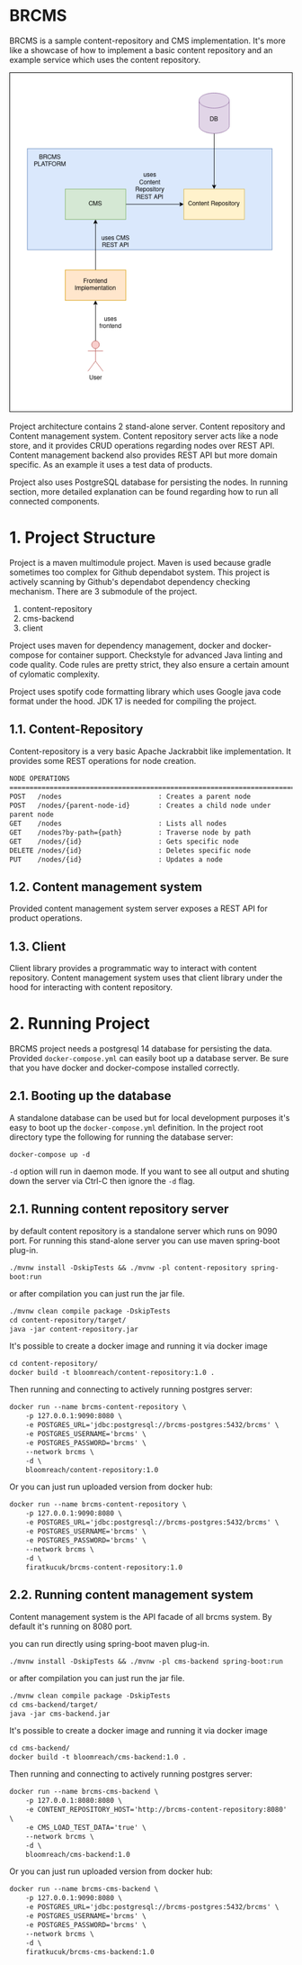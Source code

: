 # BRCMS

BRCMS is a sample content-repository and CMS implementation. It's more like a showcase of how to
implement a basic content repository and an example service which uses the content repository.

![](docs/images/brcms-architecture.png)

Project architecture contains 2 stand-alone server. Content repository and Content management system.
Content repository server acts like a node store, and it provides CRUD operations regarding nodes
over REST API. Content management backend also provides REST API but more domain specific. As an example
it uses a test data of products.

Project also uses PostgreSQL database for persisting the nodes. In running section, more detailed
explanation can be found regarding how to run all connected components.

# 1. Project Structure

Project is a maven multimodule project. Maven is used because gradle sometimes too complex for
Github dependabot system. This project is actively scanning by Github's dependabot dependency
checking mechanism. There are 3 submodule of the project.

1. content-repository
2. cms-backend
3. client

Project uses maven for dependency management, docker and docker-compose for container support.
Checkstyle for advanced Java linting and code quality. Code rules are pretty strict, they also
ensure a certain amount of cylomatic complexity.

Project uses spotify code formatting library which uses Google java code format under the hood.
JDK 17 is needed for compiling the project.

## 1.1. Content-Repository

Content-repository is a very basic Apache Jackrabbit like implementation. It provides some REST
operations for node creation.

```
NODE OPERATIONS
================================================================================
POST   /nodes                        : Creates a parent node
POST   /nodes/{parent-node-id}       : Creates a child node under parent node
GET    /nodes                        : Lists all nodes
GET    /nodes?by-path={path}         : Traverse node by path
GET    /nodes/{id}                   : Gets specific node
DELETE /nodes/{id}                   : Deletes specific node
PUT    /nodes/{id}                   : Updates a node
```

## 1.2. Content management system

Provided content management system server exposes a REST API for product operations.

## 1.3. Client

Client library provides a programmatic way to interact with content repository. Content management
system uses that client library under the hood for interacting with content repository.

# 2. Running Project

BRCMS project needs a postgresql 14 database for persisting the data. Provided `docker-compose.yml`
can easily boot up a database server. Be sure that you have docker and docker-compose installed correctly.

## 2.1. Booting up the database

A standalone database can be used but for local development purposes it's easy to boot up the `docker-compose.yml`
definition. In the project root directory type the following for running the database server:

```shell
docker-compose up -d
```

`-d` option will run in daemon mode. If you want to see all output and shuting down the server via Ctrl-C then ignore the `-d` flag.

## 2.1. Running content repository server

by default content repository is a standalone server which runs on 9090 port. For running this stand-alone server you can use maven spring-boot plug-in.

```shell
./mvnw install -DskipTests && ./mvnw -pl content-repository spring-boot:run
```

or after compilation you can just run the jar file.

```shell
./mvnw clean compile package -DskipTests
cd content-repository/target/
java -jar content-repository.jar
```

It's possible to create a docker image and running it via docker image

```shell
cd content-repository/
docker build -t bloomreach/content-repository:1.0 .
```

Then running and connecting to actively running postgres server:

```shell
docker run --name brcms-content-repository \
    -p 127.0.0.1:9090:8080 \
    -e POSTGRES_URL='jdbc:postgresql://brcms-postgres:5432/brcms' \
    -e POSTGRES_USERNAME='brcms' \
    -e POSTGRES_PASSWORD='brcms' \
    --network brcms \
    -d \
    bloomreach/content-repository:1.0
```

Or you can just run uploaded version from docker hub:

```shell
docker run --name brcms-content-repository \
    -p 127.0.0.1:9090:8080 \
    -e POSTGRES_URL='jdbc:postgresql://brcms-postgres:5432/brcms' \
    -e POSTGRES_USERNAME='brcms' \
    -e POSTGRES_PASSWORD='brcms' \
    --network brcms \
    -d \
    firatkucuk/brcms-content-repository:1.0
```

## 2.2. Running content management system

Content management system is the API facade of all brcms system. By default it's running on 8080 port.

you can run directly using spring-boot maven plug-in.

```shell
./mvnw install -DskipTests && ./mvnw -pl cms-backend spring-boot:run
```

or after compilation you can just run the jar file.

```shell
./mvnw clean compile package -DskipTests
cd cms-backend/target/
java -jar cms-backend.jar
```

It's possible to create a docker image and running it via docker image

```shell
cd cms-backend/
docker build -t bloomreach/cms-backend:1.0 .
```

Then running and connecting to actively running postgres server:

```shell
docker run --name brcms-cms-backend \
    -p 127.0.0.1:8080:8080 \
    -e CONTENT_REPOSITORY_HOST='http://brcms-content-repository:8080' \
    -e CMS_LOAD_TEST_DATA='true' \
    --network brcms \
    -d \
    bloomreach/cms-backend:1.0
```

Or you can just run uploaded version from docker hub:

```shell
docker run --name brcms-cms-backend \
    -p 127.0.0.1:9090:8080 \
    -e POSTGRES_URL='jdbc:postgresql://brcms-postgres:5432/brcms' \
    -e POSTGRES_USERNAME='brcms' \
    -e POSTGRES_PASSWORD='brcms' \
    --network brcms \
    -d \
    firatkucuk/brcms-cms-backend:1.0
```
